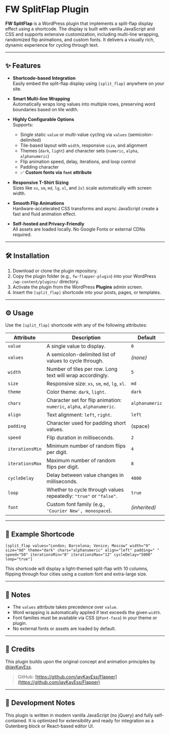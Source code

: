 # FW SplitFlap Plugin

**FW SplitFlap** is a WordPress plugin that implements a split-flap display effect using a shortcode. The display is built with vanilla JavaScript and CSS and supports extensive customization, including multi-line wrapping, randomized flip animations, and custom fonts. It delivers a visually rich, dynamic experience for cycling through text.

---

## ✨ Features

- **Shortcode-based Integration**  
  Easily embed the split-flap display using `[split_flap]` anywhere on your site.

- **Smart Multi-line Wrapping**  
  Automatically wraps long values into multiple rows, preserving word boundaries based on tile width.

- **Highly Configurable Options**  
  Supports:
  - Single static `value` or multi-value cycling via `values` (semicolon-delimited)
  - Tile-based layout with `width`, responsive `size`, and alignment
  - Themes (`dark`, `light`) and character sets (`numeric`, `alpha`, `alphanumeric`)
  - Flip animation speed, delay, iterations, and loop control
  - Padding character
  - ✅ **Custom fonts via `font` attribute**

- **Responsive T-Shirt Sizing**  
  Sizes like `xs`, `sm`, `md`, `lg`, `xl`, and `2xl` scale automatically with screen width.

- **Smooth Flip Animations**  
  Hardware-accelerated CSS transforms and async JavaScript create a fast and fluid animation effect.

- **Self-hosted and Privacy-Friendly**  
  All assets are loaded locally. No Google Fonts or external CDNs required.

---

## 🛠 Installation

1. Download or clone the plugin repository.
2. Copy the plugin folder (e.g., `fw-flapper-plugin`) into your WordPress `/wp-content/plugins/` directory.
3. Activate the plugin from the WordPress **Plugins** admin screen.
4. Insert the `[split_flap]` shortcode into your posts, pages, or templates.

---

## ⚙️ Usage

Use the `[split_flap]` shortcode with any of the following attributes:

| Attribute         | Description                                                                 | Default         |
|-------------------|-----------------------------------------------------------------------------|-----------------|
| `value`           | A single value to display.                                                  | `0`             |
| `values`          | A semicolon-delimited list of values to cycle through.                      | *(none)*        |
| `width`           | Number of tiles per row. Long text will wrap accordingly.                   | `5`             |
| `size`            | Responsive size: `xs`, `sm`, `md`, `lg`, `xl`.                              | `md`            |
| `theme`           | Color theme: `dark`, `light`.                                               | `dark`          |
| `chars`           | Character set for flip animation: `numeric`, `alpha`, `alphanumeric`.       | `alphanumeric`       |
| `align`           | Text alignment: `left`, `right`.                                            | `left`          |
| `padding`         | Character used for padding short values.                                    | (space)         |
| `speed`           | Flip duration in milliseconds.                                              | `2`             |
| `iterationsMin`   | Minimum number of random flips per digit.                                   | `4`             |
| `iterationsMax`   | Maximum number of random flips per digit.                                   | `8`             |
| `cycleDelay`      | Delay between value changes in milliseconds.                                | `4000`          |
| `loop`            | Whether to cycle through values repeatedly: `"true"` or `"false"`.          | `true`          |
| `font`            | Custom font family (e.g., `'Courier New', monospace`).                      | *(inherited)*   |

---

## 📘 Example Shortcode

```plaintext
[split_flap values="London; Barcelona; Venice; Moscow" width="9" size="md" theme="dark" chars="alphanumeric" align="left" padding=" " speed="50" iterationsMin="8" iterationsMax="12" cycleDelay="5000" loop="true"]
```
This shortcode will display a light-themed split-flap with 10 columns, flipping through four cities using a custom font and extra-large size.

---

## 🧩 Notes

- The `values` attribute takes precedence over `value`.
- Word wrapping is automatically applied if text exceeds the given `width`.
- Font families must be available via CSS (`@font-face`) in your theme or plugin.
- No external fonts or assets are loaded by default.

---

## 🙌 Credits

This plugin builds upon the original concept and animation principles by [@jayKayEss](https://github.com/jayKayEss/Flapper).

> GitHub: [https://github.com/jayKayEss/Flapper](https://github.com/jayKayEss/Flapper)

---

## 🧪 Development Notes

This plugin is written in modern vanilla JavaScript (no jQuery) and fully self-contained. It is optimized for extensibility and ready for integration as a Gutenberg block or React-based editor UI.